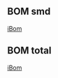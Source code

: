 
## BOM smd
[iBom](https://htmlpreview.github.io/?https://github.com/PierreIsCoding/sdiy/blob/main/temp/ibom.html)

## BOM total
[iBom](https://htmlpreview.github.io/?https://github.com/PierreIsCoding/sdiy/blob/main/temp/ibom_2.html)
